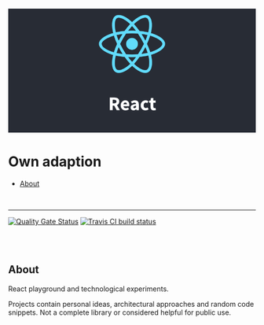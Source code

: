 ![React Playground](teaser.png)

# Own adaption

- [About](#about)

<br>

---

[![Quality Gate Status](https://sonarcloud.io/api/project_badges/measure?project=TheRemoteCoder_React-Playground&metric=alert_status)](https://sonarcloud.io/dashboard?id=TheRemoteCoder_React-Playground) [![Travis CI build status](https://travis-ci.com/TheRemoteCoder/React-Playground.svg?branch=main)](https://travis-ci.com/TheRemoteCoder/React-Playground)

<br><br>

## About

React playground and technological experiments.

Projects contain personal ideas, architectural approaches and random code snippets. 
Not a complete library or considered helpful for public use.

